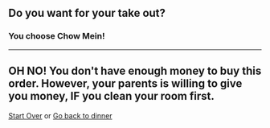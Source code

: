 ## Do you want for your take out?
### You choose Chow Mein!
---
OH NO! You don't have enough money to buy this order. However, your parents is willing to give you money, IF you clean your room first.
---

[Start Over](../cooking-food.md)
or
[Go back to dinner](dinner.md)

